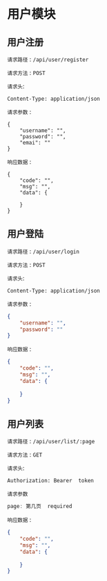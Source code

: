 # 用户模块

## 用户注册

`请求路径` :  `/api/user/register`

`请求方法` :  `POST`

`请求头`: 
```
Content-Type: application/json
```

`请求参数` :
```
{
    "username": "",
    "password": "",
    "emai": ""
}
```

`响应数据` : 
```
{
    "code": "",
    "msg": "",
    "data": {

    }
}
```

## 用户登陆

`请求路径` :  `/api/user/login`

`请求方法` :  `POST`

`请求头`: 
```
Content-Type: application/json
```

`请求参数` :
```json
{
    "username": "",
    "password": ""
}
```

`响应数据` : 
```json
{
    "code": "",
    "msg": "",
    "data": {
        
    }
}
```

## 用户列表

`请求路径` :  `/api/user/list/:page`

`请求方法` :  `GET`

`请求头`: 
```
Authorization: Bearer  token
```

`请求参数` 
```js
page: 第几页  required
```

`响应数据` : 
```json
{
    "code": "",
    "msg": "",
    "data": {
        
    }
}
```
